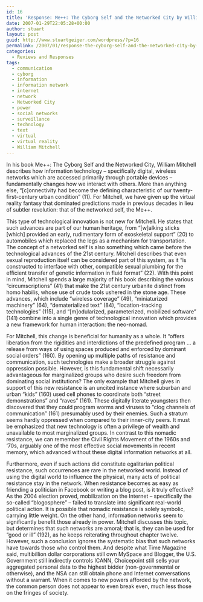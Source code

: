```yaml
---
id: 16
title: 'Response: Me++: The Cyborg Self and the Networked City by William Mitchell'
date: 2007-01-29T22:05:28+00:00
author: stuart
layout: post
guid: http://www.stuartgeiger.com/wordpress/?p=16
permalink: /2007/01/response-the-cyborg-self-and-the-networked-city-by-william-mitchell/
categories:
  - Reviews and Responses
tags:
  - communication
  - cyborg
  - information
  - information network
  - internet
  - network
  - Networked City
  - power
  - social networks
  - surveillance
  - technology
  - text
  - virtual
  - virtual reality
  - William Mitchell
---
```

In his book Me++: The Cyborg Self and the Networked City, William Mitchell describes how information technology – specifically digital, wireless networks which are accessed primarily through portable devices – fundamentally changes how we interact with others. More than anything else, “[c]onnectivity had become the defining characteristic of our twenty-first-century urban condition” (11). For Mitchell, we have given up the virtual reality fantasy that dominated predictions made in previous decades in lieu of subtler revolution: that of the networked self, the Me++.

<!--more-->

This type of technological innovation is not new for Mitchell. He states that such advances are part of our human heritage, from “[w]alking sticks [which] provided an early, rudimentary form of exoskeletal support” (20) to automobiles which replaced the legs as a mechanism for transportation. The concept of a networked self is also something which came before the technological advances of the 21st century. Mitchell describes that even sexual reproduction itself can be considered part of this system, as it “is constructed to interface with other, compatible sexual plumbing for the efficient transfer of genetic information in fluid format” (22). With this point in mind, Mitchell spends a large majority of his book describing the various “circumscriptions” (41) that make the 21st century urbanite distinct from homo habilis, whose use of crude tools ushered in the stone age. These advances, which include “wireless coverage” (49), “miniaturized machinery” (64), “dematerialized text” (84), “location-tracking technologies” (115), and “[m]odularized, parameterized, mobilized software” (141) combine into a single genre of technological innovation which provides a new framework for human interaction: the neo-nomad.

For Mitchell, this change is beneficial for humanity as a whole. It “offers liberation from the rigidities and interdictions of the predefined program … a release from ways of using spaces produced and enforced by dominant social orders” (160). By opening up multiple paths of resistance and communication, such technologies make a broader struggle against oppression possible. However, is this fundamental shift necessarily advantageous for marginalized groups who desire such freedom from dominating social institutions? The only example that Mitchell gives in support of this new resistance is an uncited instance where suburban and urban “kids” (160) used cell phones to coordinate both “street demonstrations” and “raves” (161). These digitally literate youngsters then discovered that they could program worms and viruses to “clog channels of communication” (161) presumably used by their enemies. Such a stratum seems hardly oppressed when compared to their inner-city peers. It must be emphasized that new technology is often a privilege of wealth and unavailable to most marginalized groups. In contrast to this nomadic resistance, we can remember the Civil Rights Movement of the 1960s and ‘70s, arguably one of the most effective social movements in recent memory, which advanced without these digital information networks at all.

Furthermore, even if such actions did constitute egalitarian political resistance, such occurrences are rare in the networked world. Instead of using the digital world to influence the physical, many acts of political resistance stay in the network. When resistance becomes as easy as friending a politician in Facebook or writing a blog post, is it truly effective? As the 2004 election proved, mobilization on the Internet – specifically the so-called “blogosphere” – failed to translate into significant real-world political action. It is possible that nomadic resistance is solely symbolic, carrying little weight. On the other hand, information networks seem to significantly benefit those already in power. Mitchell discusses this topic, but determines that such networks are amoral; that is, they can be used for “good or ill” (192), as he keeps reiterating throughout chapter twelve. However, such a conclusion ignores the systematic bias that such networks have towards those who control them. And despite what Time Magazine said, multibillion dollar corporations still own MySpace and Blogger, the U.S. Government still indirectly controls ICANN, Choicepoint still sells your aggregated personal data to the highest bidder (non-governmental or otherwise), and the NSA can still obtain phone and Internet conversations without a warrant. When it comes to new powers afforded by the network, the common person does not appear to even break even, much less those on the fringes of society.